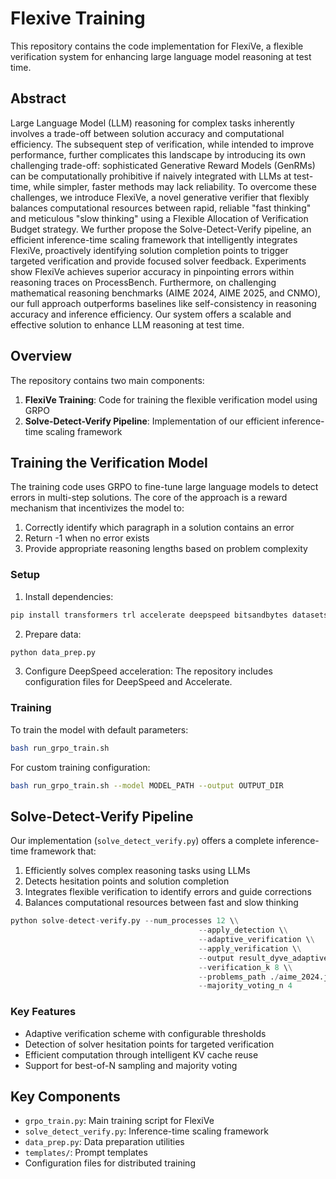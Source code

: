 # Flexive Training

This repository contains the code implementation for FlexiVe, a flexible verification system for enhancing large language model reasoning at test time.

## Abstract

Large Language Model (LLM) reasoning for complex tasks inherently involves a
trade-off between solution accuracy and computational efficiency. The subsequent
step of verification, while intended to improve performance, further complicates
this landscape by introducing its own challenging trade-off: sophisticated Generative Reward Models (GenRMs) can be computationally prohibitive if naively
integrated with LLMs at test-time, while simpler, faster methods may lack reliability. To overcome these challenges, we introduce FlexiVe, a novel generative
verifier that flexibly balances computational resources between rapid, reliable "fast
thinking" and meticulous "slow thinking" using a Flexible Allocation of Verification Budget strategy. We further propose the Solve-Detect-Verify pipeline, an
efficient inference-time scaling framework that intelligently integrates FlexiVe,
proactively identifying solution completion points to trigger targeted verification
and provide focused solver feedback. Experiments show FlexiVe achieves superior
accuracy in pinpointing errors within reasoning traces on ProcessBench. Furthermore, on challenging mathematical reasoning benchmarks (AIME 2024, AIME
2025, and CNMO), our full approach outperforms baselines like self-consistency
in reasoning accuracy and inference efficiency. Our system offers a scalable and
effective solution to enhance LLM reasoning at test time.

## Overview

The repository contains two main components:

1. **FlexiVe Training**: Code for training the flexible verification model using GRPO
2. **Solve-Detect-Verify Pipeline**: Implementation of our efficient inference-time scaling framework

## Training the Verification Model

The training code uses GRPO to fine-tune large language models to detect errors in multi-step solutions. The core of the approach is a reward mechanism that incentivizes the model to:

1. Correctly identify which paragraph in a solution contains an error
2. Return -1 when no error exists
3. Provide appropriate reasoning lengths based on problem complexity

### Setup

1. Install dependencies:
```bash
pip install transformers trl accelerate deepspeed bitsandbytes datasets matplotlib scikit-learn
```

2. Prepare data:
```bash
python data_prep.py
```

3. Configure DeepSpeed acceleration:
The repository includes configuration files for DeepSpeed and Accelerate.

### Training

To train the model with default parameters:
```bash
bash run_grpo_train.sh
```

For custom training configuration:
```bash
bash run_grpo_train.sh --model MODEL_PATH --output OUTPUT_DIR
```

## Solve-Detect-Verify Pipeline

Our implementation (`solve_detect_verify.py`) offers a complete inference-time framework that:

1. Efficiently solves complex reasoning tasks using LLMs
2. Detects hesitation points and solution completion
3. Integrates flexible verification to identify errors and guide corrections
4. Balances computational resources between fast and slow thinking
```python
python solve-detect-verify.py --num_processes 12 \\
                                          --apply_detection \\
                                          --adaptive_verification \\
                                          --apply_verification \\
                                          --output result_dyve_adaptive_fuzzy_k8_aime2024.json \\
                                          --verification_k 8 \\
                                          --problems_path ./aime_2024.jsonl \\
                                          --majority_voting_n 4 
```

### Key Features

- Adaptive verification scheme with configurable thresholds
- Detection of solver hesitation points for targeted verification
- Efficient computation through intelligent KV cache reuse
- Support for best-of-N sampling and majority voting

## Key Components

- `grpo_train.py`: Main training script for FlexiVe
- `solve_detect_verify.py`: Inference-time scaling framework
- `data_prep.py`: Data preparation utilities
- `templates/`: Prompt templates
- Configuration files for distributed training
